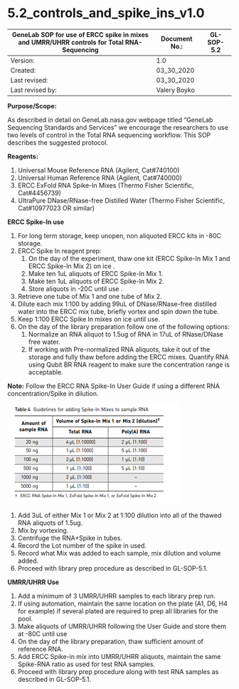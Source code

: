 # 5.2\_controls\_and\_spike\_ins\_v1.0

| **GeneLab SOP for use of ERCC spike in mixes and UMRR/UHRR controls for Total RNA-Sequencing** | Document No.: | GL-SOP-5.2 |
| ---------------------------------------------------------------------------------------------- | ------------- | ---------- |
| Version:                                                                                       | 1.0           |            |
| Created:                                                                                       | 03\_30\_2020  |            |
| Last revised:                                                                                  | 03\_30\_2020  |            |
| Last revised by:                                                                               | Valery Boyko  |            |

**Purpose/Scope:**

As described in detail on GeneLab.nasa.gov webpage titled “GeneLab Sequencing Standards and Services” we encourage the researchers to use two levels of control in the Total RNA sequencing workflow. This SOP describes the suggested protocol.

**Reagents:**

1. Universal Mouse Reference RNA (Agilent, Cat#740100)
2. Universal Human Reference RNA (Agilent, Cat#740000)
3. ERCC ExFold RNA Spike-In Mixes (Thermo Fisher Scientific, Cat#4456739)
4. UltraPure DNase/RNase-free Distilled Water (Thermo Fisher Scientific, Cat#10977023 OR similar)

**ERCC Spike-In use**

1. For long term storage, keep unopen, non aliquoted ERCC kits in -80C storage.
2. ERCC Spike In reagent prep:
   1. On the day of the experiment, thaw one kit (ERCC Spike-In Mix 1 and ERCC Spike-In Mix 2) on ice .
   2. Make ten 1uL aliquots of ERCC Spike-In Mix 1.
   3. Make ten 1uL aliquots of ERCC Spike-In Mix 2.
   4. Store aliquots in -20C until use .
3. Retrieve one tube of Mix 1 and one tube of Mix 2.
4. Dilute each mix 1:100 by adding 99uL of DNase/RNase-free distilled water into the ERCC mix tube, briefly vortex and spin down the tube.
5. Keep 1:100 ERCC Spike In mixes on ice until use.
6. On the day of the library preparation follow one of the following options:
   1. Normalize an RNA aliquot to 1.5ug of RNA in 17uL of RNase/DNase free water.
   2. If working with Pre-normalized RNA aliquots, take it out of the storage and fully thaw before adding the ERCC mixes. Quantify RNA using Qubit BR RNA reagent to make sure the concentration range is acceptable.

**Note:** Follow the ERCC RNA Spike-In User Guide if using a different RNA concentration/Spike in dilution.

![](<../.gitbook/assets/0 (4).png>)

1. Add 3uL of either Mix 1 or Mix 2 at 1:100 dilution into all of the thawed RNA aliquots of 1.5ug.
2. Mix by vortexing.
3. Centrifuge the RNA+Spike in tubes.
4. Record the Lot number of the spike in used.
5. Record what Mix was added to each sample, mix dilution and volume added.
6. Proceed with library prep procedure as described in GL-SOP-5.1.

**UMRR/UHRR Use**

1. Add a minimum of 3 UMRR/UHRR samples to each library prep run.
2. If using automation, maintain the same location on the plate (A1, D6, H4 for example) if several plated are required to prep all libraries for the pool.
3. Make aliquots of UMRR/UHRR following the User Guide and store them at -80C until use
4. On the day of the library preparation, thaw sufficient amount of reference RNA.
5. Add ERCC Spike-in mix into UMRR/UHRR aliquots, maintain the same Spike-RNA ratio as used for test RNA samples.
6. Proceed with library prep procedure along with test RNA samples as described in GL-SOP-5.1.
